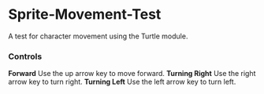 # Sprite-Movement-Test
A test for character movement using the Turtle module.

### Controls
**Forward** Use the up arrow key to move forward.
**Turning Right** Use the right arrow key to turn right.
**Turning Left** Use the left arrow key to turn left.

